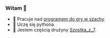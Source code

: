 ### Witam 👋

- 🔭 Pracuje nad [programem do gry w szachy](https://github.com/AGH-Narzedzia-Informatyczne-2022-2023/Szostka_z_7).
- 🌱 Uczę się pythona.
- 👯 Jestem częścią drużyny [Szostka_z_7](https://github.com/orgs/AGH-Narzedzia-Informatyczne-2022-2023/teams/szostka_z_7).
